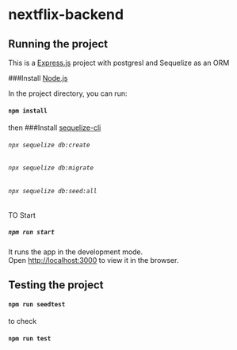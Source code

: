 # nextflix-backend

## Running the project
This is a [Express.js](https://nextjs.org/) project with postgresl and Sequelize as an ORM

###Install [Node.js](https://nodejs.org/en/download/current)


In the project directory, you can run:

#### `npm install`
then 
###Install [sequelize-cli](https://sequelize.org/docs/v7/cli/)
###### `npx sequelize db:create`
###### `npx sequelize db:migrate`
###### `npx sequelize db:seed:all`

TO Start
##### `npm run start`

It runs the app in the development mode.<br />
Open [http://localhost:3000](http://localhost:3000) to view it in the browser. 

## Testing the project
#### `npm run seedtest`
to check
#### `npm run test`






